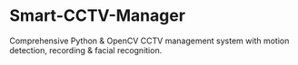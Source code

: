 # Smart-CCTV-Manager
Comprehensive Python &amp; OpenCV CCTV management system with motion detection, recording &amp; facial recognition.
